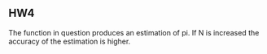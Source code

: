 ## HW4

The function in question produces an estimation of pi. If N is increased the accuracy of the estimation is higher.